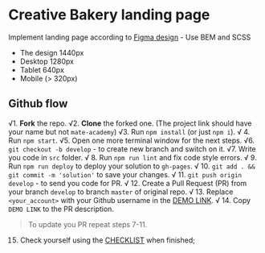 # Creative Bakery landing page

Implement landing page according to [Figma design](https://www.figma.com/file/dY3izAm0Vspsmra4lQWQIP/Bakerlab-FE-students?node-id=0%3A1) - Use BEM and SCSS

- The design 1440px
- Desktop 1280px
- Tablet 640px
- Mobile (> 320px)


## Github flow
√1. **Fork** the repo.
√2. **Clone** the forked one. (The project link should have your name but not `mate-academy`)
√3. Run `npm install` (or just `npm i`).
√ 4. Run `npm start`.
√5. Open one more terminal window for the next steps.
√6. `git checkout -b develop` - to create new branch and switch on it.
√7. Write you code in `src` folder.
√ 8. Run `npm run lint` and fix code style errors.
√ 9. Run `npm run deploy` to deploy your solution to `gh-pages`.
√ 10. `git add . && git commit -m 'solution'` to save your changes.
√ 11. `git push origin develop` - to send you code for PR.
√ 12. Create a Pull Request (PR) from your branch `develop` to branch `master` of original repo.
√ 13. Replace `<your_account>` with your Github username in the
  [DEMO LINK](https://YevhenPodobedo.github.io/layout_creativeBakery/).
√ 14. Copy `DEMO LINK` to the PR description.

> To update you PR repeat steps 7-11.

15. Check yourself using the [CHECKLIST](https://github.com/mate-academy/layout_creativeBakery/blob/master/checklist.md) when finished;
